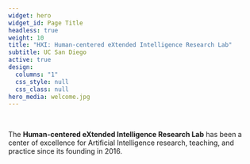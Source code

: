 ```yaml
---
widget: hero
widget_id: Page Title
headless: true
weight: 10
title: "HXI: Human-centered eXtended Intelligence Research Lab"
subtitle: UC San Diego
active: true
design:
  columns: "1"
  css_style: null
  css_class: null
hero_media: welcome.jpg
---
```

<br>

The **Human-centered eXtended Intelligence Research Lab** has been a center of excellence for Artificial Intelligence research, teaching, and practice since its founding in 2016.